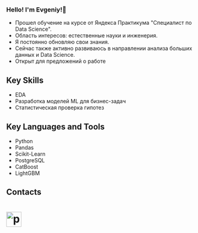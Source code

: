 ### Hello! I'm Evgeniy!👋

- Прошел обучение на курсе от Яндекса Практикума "Специалист по Data Science".
- Область интересов: естественные науки и инженерия.
- Я постоянно обновляю свои знания.
- Сейчас также активно развиваюсь в направлении анализа больших данных и Data Science.
- Открыт для предложений о работе


## Key Skills
* EDA
* Разработка моделей ML для бизнес-задач
* Статистическая проверка гипотез

## Key Languages and Tools
* Python
* Pandas
* Scikit-Learn
* PostgreSQL
* CatBoost
* LightGBM


## Contacts

<h1 align="left"> 
<a href="https://t.me/EvgeniyZheleznov" target="_blank" rel="noreferrer"> <img src="https://cdn.jsdelivr.net/npm/simple-icons@v3/icons/telegram.svg" alt="python" height="40"/> </a>
</h1>

